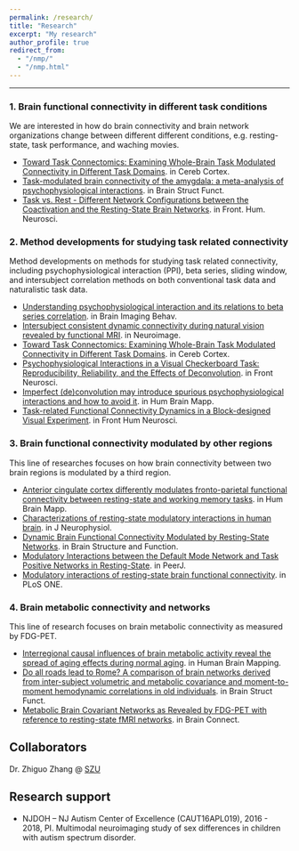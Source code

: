 ```yaml
---
permalink: /research/
title: "Research"
excerpt: "My research"
author_profile: true
redirect_from: 
  - "/nmp/"
  - "/nmp.html"
---
```


------
### 1. Brain functional connectivity in different task conditions
We are interested in how do brain connectivity and brain network organizations change between different different conditions, e.g. resting-state, task performance, and waching movies. 
* [Toward Task Connectomics: Examining Whole-Brain Task Modulated Connectivity in Different Task Domains](https://doi.org/10.1093/cercor/bhy055). in Cereb Cortex.
* [Task-modulated brain connectivity of the amygdala: a meta-analysis of psychophysiological interactions](https://doi.org/10.1007/s00429-016-1239-4). in Brain Struct Funct.
* [Task vs. Rest - Different Network Configurations between the Coactivation and the Resting-State Brain Networks](https://doi.org/10.3389/fnhum.2013.00493). in Front. Hum. Neurosci.

### 2. Method developments for studying task related connectivity
Method developments on methods for studying task related connectivity, including psychophysiological interaction (PPI), beta series, sliding window, and intersubject correlation methods on both conventional task data and naturalistic task data.
* [Understanding psychophysiological interaction and its relations to beta series correlation](https://doi.org/10.1007/s11682-020-00304-8). in Brain Imaging Behav.
* [Intersubject consistent dynamic connectivity during natural vision revealed by functional MRI](https://doi.org/10.1016/j.neuroimage.2020.116698). in Neuroimage.
* [Toward Task Connectomics: Examining Whole-Brain Task Modulated Connectivity in Different Task Domains](https://doi.org/10.1093/cercor/bhy055). in Cereb Cortex. 
* [Psychophysiological Interactions in a Visual Checkerboard Task: Reproducibility, Reliability, and the Effects of Deconvolution](https://doi.org/10.3389/fnins.2017.00573). in Front Neurosci.
* [Imperfect (de)convolution may introduce spurious psychophysiological interactions and how to avoid it](https://doi.org/10.1002/hbm.23413). in Hum Brain Mapp.  
* [Task-related Functional Connectivity Dynamics in a Block-designed Visual Experiment](https://doi.org/10.3389/fnhum.2015.00543). in Front Hum Neurosci.

### 3. Brain functional connectivity modulated by other regions
This line of researches focuses on how brain connectivity between two brain regions is modulated by a third region.
* [Anterior cingulate cortex differently modulates fronto-parietal functional connectivity between resting-state and working memory tasks](https://doi.org/10.1002/hbm.24912). in Hum Brain Mapp.
* [Characterizations of resting-state modulatory interactions in human brain](https://doi.org/10.1152/jn.00893.2014). in J Neurophysiol.
* [Dynamic Brain Functional Connectivity Modulated by Resting-State Networks](https://doi.org/10.1007/s00429-013-0634-3). in Brain Structure and Function.
* [Modulatory Interactions between the Default Mode Network and Task Positive Networks in Resting-State](https://doi.org/10.7717/peerj.367). in PeerJ.
* [Modulatory interactions of resting-state brain functional connectivity](https://doi.org/10.1371/journal.pone.0071163). in PLoS ONE.


### 4. Brain metabolic connectivity and networks
This line of research focuses on brain metabolic connectivity as measured by FDG-PET.
* [Interregional causal influences of brain metabolic activity reveal the spread of aging effects during normal aging](https://doi.org/10.1002/hbm.24728). in Human Brain Mapping.
* [Do all roads lead to Rome? A comparison of brain networks derived from inter-subject volumetric and metabolic covariance and moment-to-moment hemodynamic correlations in old individuals](https://doi.org/10.1007/s00429-017-1438-7). in Brain Struct Funct.
* [Metabolic Brain Covariant Networks as Revealed by FDG-PET with reference to resting-state fMRI networks](https://doi.org/10.1089/brain.2012.0086). in Brain Connect.

## Collaborators
Dr. Zhiguo Zhang @ [SZU](http://zgzhang-lab.net/)

## Research support
* NJDOH – NJ Autism Center of Excellence (CAUT16APL019), 2016 - 2018, PI. Multimodal neuroimaging study of sex differences in children with autism spectrum disorder.

